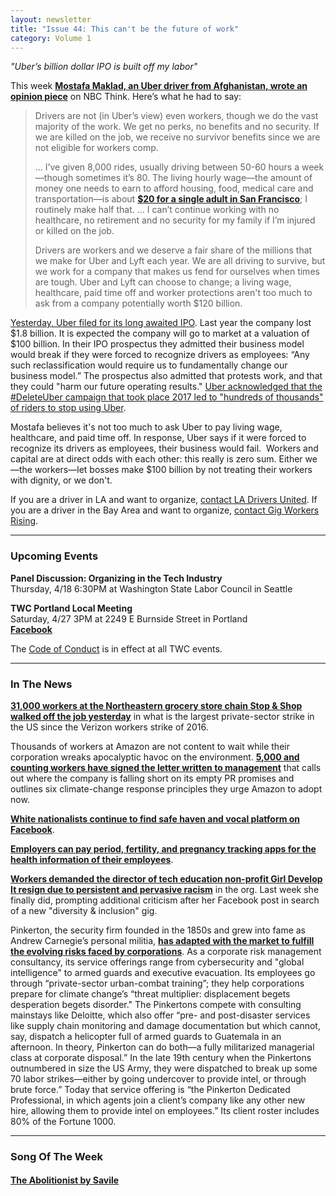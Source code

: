 ```yaml
---
layout: newsletter
title: "Issue 44: This can't be the future of work"
category: Volume 1
---
```


<!-- Content imported from: https://mailchi.mp/c907e3552a54/tech-workers-coalition-update-1353461?e=dbff030191 -->

_"Uber’s billion dollar IPO is built off my labor"_

This week [**Mostafa Maklad, an Uber driver from Afghanistan, wrote an opinion piece**](https://www.nbcnews.com/think/opinion/uber-i-m-driver-not-worker-their-billion-dollar-ipo-ncna992501) on NBC Think. Here’s what he had to say:  

<!--excerpt-->

> Drivers are not (in Uber’s view) even workers, though we do the vast majority of the work. We get no perks, no benefits and no security. If we are killed on the job, we receive no survivor benefits since we are not eligible for workers comp.
>
> ... I’ve given 8,000 rides, usually driving between 50-60 hours a week—though sometimes it’s 80. The living hourly wage—the amount of money one needs to earn to afford housing, food, medical care and transportation—is about [**$20 for a single adult in San Francisco**](https://livingwage.mit.edu/counties/06075); I routinely make half that. … I can’t continue working with no healthcare, no retirement and no security for my family if I’m injured or killed on the job.&nbsp;  
>
> Drivers are workers and we deserve a fair share of the millions that we make for Uber and Lyft each year. We are all driving to survive, but we work for a company that makes us fend for ourselves when times are tough. Uber and Lyft can choose to change; a living wage, healthcare, paid time off and worker protections aren't too much to ask from a company potentially worth $120 billion.

[Yesterday, Uber filed for its long awaited IPO](https://www.nytimes.com/2019/04/11/technology/uber-ipo-filing.html). Last year the company lost $1.8 billion. It is expected the company will go to market at a valuation of $100 billion. In their IPO prospectus they admitted their business model would break if they were forced to recognize drivers as employees: “Any such reclassification would require us to fundamentally change our business model.” The prospectus also admitted that protests work, and that they could "harm our future operating results." [Uber acknowledged that the #DeleteUber campaign that took place 2017 led to "hundreds of thousands" of riders to stop using Uber](https://twitter.com/hashtag/DeleteUber?src=hash).  
  
Mostafa believes it's not too much to ask Uber to pay living wage, healthcare, and paid time off. In response, Uber says if it were forced to recognize its drivers as employees, their business would fail.&nbsp; Workers and capital are at direct odds with each other: this really is zero sum. Either we—the workers—let bosses make $100 billion by not treating their workers with dignity, or we don't.  
  
If you are a driver in LA and want to organize, [contact LA Drivers United](https://drivers-united.org/). If you are a driver in the Bay Area and want to organize, [contact Gig Workers Rising](https://www.gigworkersrising.org/about). 

***

###  Upcoming Events

**Panel Discussion: Organizing in the Tech Industry**  
Thursday, 4/18 6:30PM at Washington State Labor Council in Seattle&nbsp;  
  
**TWC Portland Local Meeting**  
Saturday, 4/27 3PM at&nbsp;2249 E Burnside Street in Portland  
[**Facebook**](https://www.facebook.com/events/2364437803821440/)

The [Code of Conduct](https://techworkerscoalition.org/community-guide/) is in effect at all TWC events.

***

### In The News

[**31,000 workers at the Northeastern grocery store chain Stop & Shop walked off the job yesterday**](https://www.huffpost.com/entry/stop-shop-workers-launch-massive-strike_n_5caf8dece4b098b9a2d0cf0c) in what is the largest private-sector strike in the US since the Verizon workers strike of 2016.  
  
Thousands of workers at Amazon are not content to wait while their corporation wreaks apocalyptic havoc on the environment. **[5,000 and counting workers have signed the letter written to management](https://medium.com/@amazonemployeesclimatejustice/public-letter-to-jeff-bezos-and-the-amazon-board-of-directors-82a8405f5e38)** that calls out where the company is falling short on its empty PR promises and outlines six climate-change response principles they urge Amazon to adopt now.

[**White nationalists continue to find safe haven and vocal platform on Facebook**](https://gizmodo.com/it-still-takes-almost-no-effort-to-find-white-nationali-1833845520).&nbsp;  
  
[**Employers can pay period, fertility, and pregnancy tracking apps for the health information of their employees**](https://www.washingtonpost.com/technology/2019/04/10/tracking-your-pregnancy-an-app-may-be-more-public-than-you-think/?noredirect=on&utm_term=.82f479f2d1dd).&nbsp;  
  
[**Workers demanded the director of tech education non-profit Girl Develop It resign due to persistent and pervasive racism**](https://technical.ly/philly/2019/04/01/executive-director-corinne-warnshuis-girl-develop-it/%201) in the org. Last week she finally did, prompting additional criticism after her Facebook post in search of a new "diversity & inclusion" gig.  
  
Pinkerton, the security firm founded in the 1850s and grew into fame as Andrew Carnegie’s personal militia, [**has adapted with the market to fulfill the evolving risks faced by corporations**](https://www.nytimes.com/interactive/2019/04/10/magazine/climate-change-pinkertons.html). As a corporate risk management consultancy, its service offerings range from cybersecurity and "global intelligence" to armed guards and executive evacuation. Its employees go through “private-sector urban-combat training”; they help corporations prepare for climate change’s “threat multiplier: displacement begets desperation begets disorder." The Pinkertons compete with consulting mainstays like Deloitte, which also offer “pre- and post-disaster services like supply chain monitoring and damage documentation but which cannot, say, dispatch a helicopter full of armed guards to Guatemala in an afternoon. In theory, Pinkerton can do both—a fully militarized managerial class at corporate disposal.” In the late 19th century when the Pinkertons outnumbered in size the US Army, they were dispatched to break up some 70 labor strikes—either by going undercover to provide intel, or through brute force.” Today that service offering is “the Pinkerton Dedicated Professional, in which agents join a client’s company like any other new hire, allowing them to provide intel on employees.” Its client roster includes 80% of the Fortune 1000. 

***

###  Song Of The Week

#### [The Abolitionist by Savile](https://savile.cc/album/the-abolitionist)
